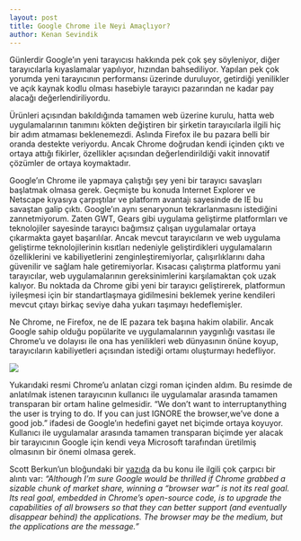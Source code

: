 ```yaml
---
layout: post
title: Google Chrome ile Neyi Amaçlıyor?
author: Kenan Sevindik
---
```


Günlerdir Google’ın yeni tarayıcısı hakkında pek çok şey söyleniyor, diğer tarayıcılarla kıyaslamalar yapılıyor, hızından 
bahsediliyor. Yapılan pek çok yorumda yeni tarayıcının performansı üzerinde duruluyor, getirdiği yenilikler ve açık kaynak 
kodlu olması hasebiyle tarayıcı pazarından ne kadar pay alacağı değerlendiriliyordu.

Ürünleri açısından bakıldığında tamamen web üzerine kurulu, hatta web uygulamalarının tanımını kökten değiştiren bir 
şirketin tarayıcılarla ilgili hiç bir adım atmaması beklenemezdi. Aslında Firefox ile bu pazara belli bir oranda destekte 
veriyordu. Ancak Chrome doğrudan kendi içinden çıktı ve ortaya attığı fikirler, özellikler açısından değerlendirildiği 
vakit innovatif çözümler de ortaya koymaktadır.

Google’ın Chrome ile yapmaya çalıştığı şey yeni bir tarayıcı savaşları başlatmak olmasa gerek. Geçmişte bu konuda Internet 
Explorer ve Netscape kıyasıya çarpıştılar ve platform avantajı sayesinde de IE bu savaştan galip çıktı. Google’ın aynı 
senaryonun tekrarlanmasını istediğini zannetmiyorum. Zaten GWT, Gears gibi uygulama geliştirme platformları ve teknolojiler 
sayesinde tarayıcı bağımsız çalışan uygulamalar ortaya çıkarmakta gayet başarılılar. Ancak mevcut tarayıcıların ve web 
uygulama geliştirme teknolojilerinin kısıtları nedeniyle geliştirdikleri uygulamaların özelliklerini ve kabiliyetlerini 
zenginleştiremiyorlar, çalışırlıklarını daha güvenilir ve sağlam hale getiremiyorlar. Kısacası çalıştırma platformu yani 
tarayıcılar, web uygulamalarının gereksinimlerini karşılamaktan çok uzak kalıyor. Bu noktada da Chrome gibi yeni bir 
tarayıcı geliştirerek, platformun iyileşmesi için bir standartlaşmaya gidilmesini beklemek yerine kendileri mevcut çıtayı 
birkaç seviye daha yukarı taşımayı hedeflemişler.

Ne Chrome, ne Firefox, ne de IE pazara tek başına hakim olabilir. Ancak Google sahip olduğu popülarite ve uygulamalarının 
yaygınlığı vasıtası ile Chrome’u ve dolayısı ile ona has yenilikleri web dünyasının önüne koyup, tarayıcıların kabiliyetleri 
açısından istediği ortamı oluşturmayı hedefliyor.

![](http://kenansevindik.com/assets/images/google_chrome.jpeg)

Yukarıdaki resmi Chrome’u anlatan cizgi roman içinden aldım. Bu resimde de anlatılmak istenen tarayıcının kullanıcı ile 
uygulamalar arasında tamamen transparan bir ortam haline gelmesidir. “We don’t want to interruptanything the user is 
trying to do. If you can just IGNORE the browser,we’ve done a good job.” ifadesi de Google’ın hedefini gayet net biçimde 
ortaya koyuyor. Kullanıcı ile uygulamalar arasında tamamen transparan biçimde yer alacak bir tarayıcının Google için kendi 
veya Microsoft tarafından üretilmiş olmasının bir önemi olmasa gerek.

Scott Berkun’un bloğundaki bir [yazıda](http://discussionleader.hbsp.com/berkun/2008/09/google-chrome-beyond-the-hype.html) 
da bu konu ile ilgili çok çarpıcı bir alıntı var: _“Although I’m sure Google would be thrilled if Chrome grabbed a sizable 
chunk of market share, winning a “browser war” is not its real goal. Its real goal, embedded in Chrome’s open-source code, 
is to upgrade the capabilities of all browsers so that they can better support (and eventually disappear behind) the 
applications. The browser may be the medium, but the applications are the message.”_
